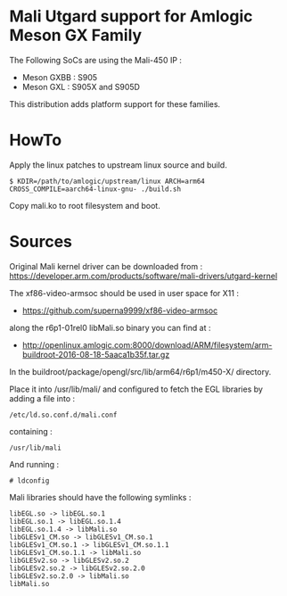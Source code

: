 Mali Utgard support for Amlogic Meson GX Family
===============================================

The Following SoCs are using the Mali-450 IP :
- Meson GXBB : S905
- Meson GXL : S905X and S905D

This distribution adds platform support for these families.

HowTo
=====

Apply the linux patches to upstream linux source and build.

```
$ KDIR=/path/to/amlogic/upstream/linux ARCH=arm64 CROSS_COMPILE=aarch64-linux-gnu- ./build.sh
```

Copy mali.ko to root filesystem and boot.

Sources
=======

Original Mali kernel driver can be downloaded from : https://developer.arm.com/products/software/mali-drivers/utgard-kernel

The xf86-video-armsoc should be used in user space for X11 :
- https://github.com/superna9999/xf86-video-armsoc

along the r6p1-01rel0 libMali.so binary you can find at :
- http://openlinux.amlogic.com:8000/download/ARM/filesystem/arm-buildroot-2016-08-18-5aaca1b35f.tar.gz

In the buildroot/package/opengl/src/lib/arm64/r6p1/m450-X/ directory.

Place it into /usr/lib/mali/ and configured to fetch the EGL libraries by adding a file into :
```
/etc/ld.so.conf.d/mali.conf
```

containing :
```
/usr/lib/mali
```

And running :
```
# ldconfig
```

Mali libraries should have the following symlinks :
```
libEGL.so -> libEGL.so.1
libEGL.so.1 -> libEGL.so.1.4
libEGL.so.1.4 -> libMali.so
libGLESv1_CM.so -> libGLESv1_CM.so.1
libGLESv1_CM.so.1 -> libGLESv1_CM.so.1.1
libGLESv1_CM.so.1.1 -> libMali.so
libGLESv2.so -> libGLESv2.so.2
libGLESv2.so.2 -> libGLESv2.so.2.0
libGLESv2.so.2.0 -> libMali.so
libMali.so
```
